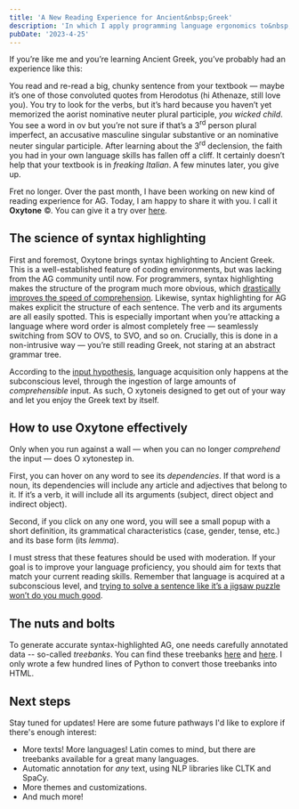```yaml
---
title: 'A New Reading Experience for Ancient&nbsp;Greek'
description: 'In which I apply programming language ergonomics to&nbsp;a&nbsp;dead&nbsp;tongue'
pubDate: '2023-4-25'
---
```


If you’re like me and you’re learning Ancient Greek, you’ve probably had an experience like this: 

You read and re-read a big, chunky sentence from your textbook — maybe it’s one of those convoluted quotes from Herodotus (hi Athenaze, still love you). You try to look for the verbs, but it’s hard because you haven’t yet memorized the aorist nominative neuter plural participle, *you wicked child*. You see a word in ον but you’re not sure if that’s a 3<sup>rd</sup> person plural imperfect, an accusative masculine singular substantive or an nominative neuter singular participle. After learning about the 3<sup>rd</sup> declension, the faith you had in your own language skills has fallen off a cliff. It certainly doesn’t help that your textbook is in *freaking Italian*. A few minutes later, you give up.

Fret no longer. Over the past month, I have been working on new kind of reading experience for AG. Today, I am happy to share it with you. I call it
**Oxytone** ©. You can give it a try over
[here](https://oxytone.xyz/).

## The science of syntax highlighting 
First and foremost, Oxytone brings syntax highlighting to Ancient Greek. This is a well-established feature of coding environments, but was lacking from the AG community until now. For programmers, syntax highlighting makes the structure of the program much more obvious, which [drastically improves the speed of comprehension](https://ppig.org/files/2015-PPIG-26th-Sarkar1.pdf). Likewise, syntax highlighting for AG makes explicit the structure of each sentence. The verb and its arguments are all easily spotted. This is especially important when you’re attacking a language where word order is almost completely free — seamlessly switching from SOV to OVS, to SVO, and so on. Crucially, this is done in a non-intrusive way — you’re still reading Greek, not staring at an abstract grammar tree.

According to the [input hypothesis](https://en.wikipedia.org/wiki/Input_hypothesis), language acquisition only happens at the subconscious level, through the ingestion of large amounts of *comprehensible* input. As such, O
xytoneis designed to get out of your way and let you enjoy the Greek text by itself.

## How to use Oxytone effectively
Only when you run against a wall — when you can no longer *comprehend* the input — does O
xytonestep in.

First, you can hover on any word to see its *dependencies*. If that word is a noun, its dependencies will include any article and adjectives that belong to it. If it’s a verb, it will include all its arguments (subject, direct object and indirect object).

Second, if you click on any one word, you will see a small popup with a short definition, its grammatical characteristics (case, gender, tense, etc.) and its base form (its *lemma*).

I must stress that these features should be used with moderation. If your goal is to improve your language proficiency, you should aim for texts that match your current reading skills. Remember that language is acquired at a subconscious level, and [trying to solve a sentence like it’s a jigsaw puzzle won’t do you much good](https://www.youtube.com/watch?v=IIAdHEwiAy8).


## The nuts and bolts
To generate accurate syntax-highlighted AG, one needs carefully annotated data -- so-called *treebanks*. You can find these treebanks [here](https://perseusdl.github.io/treebank_data/) and [here](https://perseids-publications.github.io/gorman-trees/). I only wrote a few hundred lines of Python to convert those treebanks into HTML.

## Next steps
Stay tuned for updates! Here are some future pathways I'd like to explore if there's enough interest:
* More texts! More languages! Latin comes to mind, but there are treebanks available for a great many languages.
* Automatic annotation for *any* text, using NLP libraries like CLTK and SpaCy.
* More themes and customizations.
* And much more!
